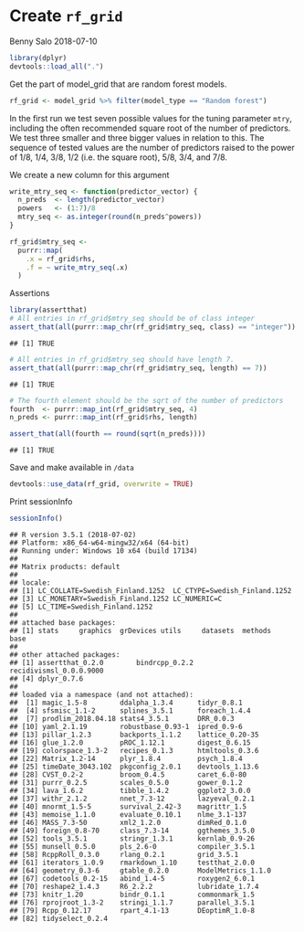 Create `rf_grid`
================
Benny Salo
2018-07-10

``` r
library(dplyr)
devtools::load_all(".")
```

Get the part of model\_grid that are random forest models.

``` r
rf_grid <- model_grid %>% filter(model_type == "Random forest")
```

In the first run we test seven possible values for the tuning parameter `mtry`, including the often recommended square root of the number of predictors. We test three smaller and three bigger values in relation to this. The sequence of tested values are the number of predictors raised to the power of 1/8, 1/4, 3/8, 1/2 (i.e. the square root), 5/8, 3/4, and 7/8.

We create a new column for this argument

``` r
write_mtry_seq <- function(predictor_vector) {
  n_preds  <- length(predictor_vector)
  powers   <- (1:7)/8
  mtry_seq <- as.integer(round(n_preds^powers))
}

rf_grid$mtry_seq <- 
  purrr::map(
    .x = rf_grid$rhs,
    .f = ~ write_mtry_seq(.x)
  )
```

Assertions

``` r
library(assertthat)
# All entries in rf_grid$mtry_seq should be of class integer
assert_that(all(purrr::map_chr(rf_grid$mtry_seq, class) == "integer"))
```

    ## [1] TRUE

``` r
# All entries in rf_grid$mtry_seq should have length 7.
assert_that(all(purrr::map_chr(rf_grid$mtry_seq, length) == 7))
```

    ## [1] TRUE

``` r
# The fourth element should be the sqrt of the number of predictors
fourth  <- purrr::map_int(rf_grid$mtry_seq, 4)
n_preds <- purrr::map_int(rf_grid$rhs, length)

assert_that(all(fourth == round(sqrt(n_preds))))
```

    ## [1] TRUE

Save and make available in `/data`

``` r
devtools::use_data(rf_grid, overwrite = TRUE)
```

Print sessionInfo

``` r
sessionInfo()
```

    ## R version 3.5.1 (2018-07-02)
    ## Platform: x86_64-w64-mingw32/x64 (64-bit)
    ## Running under: Windows 10 x64 (build 17134)
    ## 
    ## Matrix products: default
    ## 
    ## locale:
    ## [1] LC_COLLATE=Swedish_Finland.1252  LC_CTYPE=Swedish_Finland.1252   
    ## [3] LC_MONETARY=Swedish_Finland.1252 LC_NUMERIC=C                    
    ## [5] LC_TIME=Swedish_Finland.1252    
    ## 
    ## attached base packages:
    ## [1] stats     graphics  grDevices utils     datasets  methods   base     
    ## 
    ## other attached packages:
    ## [1] assertthat_0.2.0        bindrcpp_0.2.2          recidivismsl_0.0.0.9000
    ## [4] dplyr_0.7.6            
    ## 
    ## loaded via a namespace (and not attached):
    ##  [1] magic_1.5-8        ddalpha_1.3.4      tidyr_0.8.1       
    ##  [4] sfsmisc_1.1-2      splines_3.5.1      foreach_1.4.4     
    ##  [7] prodlim_2018.04.18 stats4_3.5.1       DRR_0.0.3         
    ## [10] yaml_2.1.19        robustbase_0.93-1  ipred_0.9-6       
    ## [13] pillar_1.2.3       backports_1.1.2    lattice_0.20-35   
    ## [16] glue_1.2.0         pROC_1.12.1        digest_0.6.15     
    ## [19] colorspace_1.3-2   recipes_0.1.3      htmltools_0.3.6   
    ## [22] Matrix_1.2-14      plyr_1.8.4         psych_1.8.4       
    ## [25] timeDate_3043.102  pkgconfig_2.0.1    devtools_1.13.6   
    ## [28] CVST_0.2-2         broom_0.4.5        caret_6.0-80      
    ## [31] purrr_0.2.5        scales_0.5.0       gower_0.1.2       
    ## [34] lava_1.6.2         tibble_1.4.2       ggplot2_3.0.0     
    ## [37] withr_2.1.2        nnet_7.3-12        lazyeval_0.2.1    
    ## [40] mnormt_1.5-5       survival_2.42-3    magrittr_1.5      
    ## [43] memoise_1.1.0      evaluate_0.10.1    nlme_3.1-137      
    ## [46] MASS_7.3-50        xml2_1.2.0         dimRed_0.1.0      
    ## [49] foreign_0.8-70     class_7.3-14       ggthemes_3.5.0    
    ## [52] tools_3.5.1        stringr_1.3.1      kernlab_0.9-26    
    ## [55] munsell_0.5.0      pls_2.6-0          compiler_3.5.1    
    ## [58] RcppRoll_0.3.0     rlang_0.2.1        grid_3.5.1        
    ## [61] iterators_1.0.9    rmarkdown_1.10     testthat_2.0.0    
    ## [64] geometry_0.3-6     gtable_0.2.0       ModelMetrics_1.1.0
    ## [67] codetools_0.2-15   abind_1.4-5        roxygen2_6.0.1    
    ## [70] reshape2_1.4.3     R6_2.2.2           lubridate_1.7.4   
    ## [73] knitr_1.20         bindr_0.1.1        commonmark_1.5    
    ## [76] rprojroot_1.3-2    stringi_1.1.7      parallel_3.5.1    
    ## [79] Rcpp_0.12.17       rpart_4.1-13       DEoptimR_1.0-8    
    ## [82] tidyselect_0.2.4
